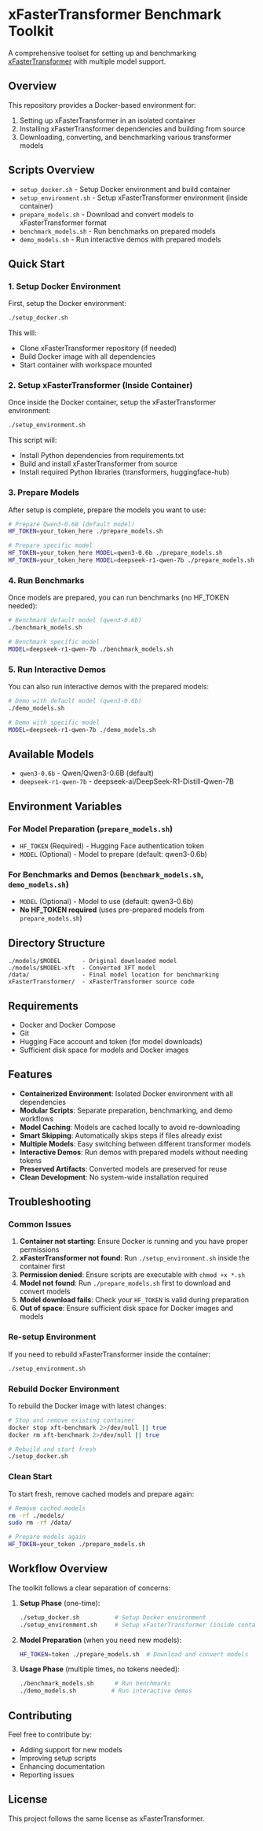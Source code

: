 # xFasterTransformer Benchmark Toolkit

A comprehensive toolset for setting up and benchmarking [xFasterTransformer](https://github.com/zhiyisun/xFasterTransformer) with multiple model support.

## Overview

This repository provides a Docker-based environment for:
1. Setting up xFasterTransformer in an isolated container
2. Installing xFasterTransformer dependencies and building from source
3. Downloading, converting, and benchmarking various transformer models

## Scripts Overview

- `setup_docker.sh` - Setup Docker environment and build container
- `setup_environment.sh` - Setup xFasterTransformer environment (inside container)
- `prepare_models.sh` - Download and convert models to xFasterTransformer format
- `benchmark_models.sh` - Run benchmarks on prepared models
- `demo_models.sh` - Run interactive demos with prepared models

## Quick Start

### 1. Setup Docker Environment

First, setup the Docker environment:

```bash
./setup_docker.sh
```

This will:
- Clone xFasterTransformer repository (if needed)
- Build Docker image with all dependencies
- Start container with workspace mounted

### 2. Setup xFasterTransformer (Inside Container)

Once inside the Docker container, setup the xFasterTransformer environment:

```bash
./setup_environment.sh
```

This script will:
- Install Python dependencies from requirements.txt
- Build and install xFasterTransformer from source
- Install required Python libraries (transformers, huggingface-hub)

### 3. Prepare Models

After setup is complete, prepare the models you want to use:

```bash
# Prepare Qwen3-0.6B (default model)
HF_TOKEN=your_token_here ./prepare_models.sh

# Prepare specific model
HF_TOKEN=your_token_here MODEL=qwen3-0.6b ./prepare_models.sh
HF_TOKEN=your_token_here MODEL=deepseek-r1-qwen-7b ./prepare_models.sh
```

### 4. Run Benchmarks

Once models are prepared, you can run benchmarks (no HF_TOKEN needed):

```bash
# Benchmark default model (qwen3-0.6b)
./benchmark_models.sh

# Benchmark specific model
MODEL=deepseek-r1-qwen-7b ./benchmark_models.sh
```

### 5. Run Interactive Demos

You can also run interactive demos with the prepared models:

```bash
# Demo with default model (qwen3-0.6b)
./demo_models.sh

# Demo with specific model
MODEL=deepseek-r1-qwen-7b ./demo_models.sh
```

## Available Models

- `qwen3-0.6b` - Qwen/Qwen3-0.6B (default)
- `deepseek-r1-qwen-7b` - deepseek-ai/DeepSeek-R1-Distill-Qwen-7B

## Environment Variables

### For Model Preparation (`prepare_models.sh`)
- `HF_TOKEN` (Required) - Hugging Face authentication token
- `MODEL` (Optional) - Model to prepare (default: qwen3-0.6b)

### For Benchmarks and Demos (`benchmark_models.sh`, `demo_models.sh`)
- `MODEL` (Optional) - Model to use (default: qwen3-0.6b)
- **No HF_TOKEN required** (uses pre-prepared models from `prepare_models.sh`)

## Directory Structure

```
./models/$MODEL      - Original downloaded model
./models/$MODEL-xft  - Converted XFT model  
/data/               - Final model location for benchmarking
xFasterTransformer/  - xFasterTransformer source code
```

## Requirements

- Docker and Docker Compose
- Git
- Hugging Face account and token (for model downloads)
- Sufficient disk space for models and Docker images

## Features

- **Containerized Environment**: Isolated Docker environment with all dependencies
- **Modular Scripts**: Separate preparation, benchmarking, and demo workflows
- **Model Caching**: Models are cached locally to avoid re-downloading
- **Smart Skipping**: Automatically skips steps if files already exist
- **Multiple Models**: Easy switching between different transformer models
- **Interactive Demos**: Run demos with prepared models without needing tokens
- **Preserved Artifacts**: Converted models are preserved for reuse
- **Clean Development**: No system-wide installation required

## Troubleshooting

### Common Issues

1. **Container not starting**: Ensure Docker is running and you have proper permissions
2. **xFasterTransformer not found**: Run `./setup_environment.sh` inside the container first
3. **Permission denied**: Ensure scripts are executable with `chmod +x *.sh`
4. **Model not found**: Run `./prepare_models.sh` first to download and convert models
5. **Model download fails**: Check your `HF_TOKEN` is valid during preparation
6. **Out of space**: Ensure sufficient disk space for Docker images and models

### Re-setup Environment

If you need to rebuild xFasterTransformer inside the container:

```bash
./setup_environment.sh
```

### Rebuild Docker Environment

To rebuild the Docker image with latest changes:

```bash
# Stop and remove existing container
docker stop xft-benchmark 2>/dev/null || true
docker rm xft-benchmark 2>/dev/null || true

# Rebuild and start fresh
./setup_docker.sh
```

### Clean Start

To start fresh, remove cached models and prepare again:

```bash
# Remove cached models
rm -rf ./models/
sudo rm -rf /data/

# Prepare models again
HF_TOKEN=your_token ./prepare_models.sh
```

## Workflow Overview

The toolkit follows a clear separation of concerns:

1. **Setup Phase** (one-time):
   ```bash
   ./setup_docker.sh          # Setup Docker environment
   ./setup_environment.sh     # Setup xFasterTransformer (inside container)
   ```

2. **Model Preparation** (when you need new models):
   ```bash
   HF_TOKEN=token ./prepare_models.sh  # Download and convert models
   ```

3. **Usage Phase** (multiple times, no tokens needed):
   ```bash
   ./benchmark_models.sh      # Run benchmarks
   ./demo_models.sh          # Run interactive demos
   ```

## Contributing

Feel free to contribute by:
- Adding support for new models
- Improving setup scripts
- Enhancing documentation
- Reporting issues

## License

This project follows the same license as xFasterTransformer.